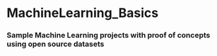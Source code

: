 # MachineLearning_Basics

### Sample Machine Learning projects with proof of concepts using open source datasets
